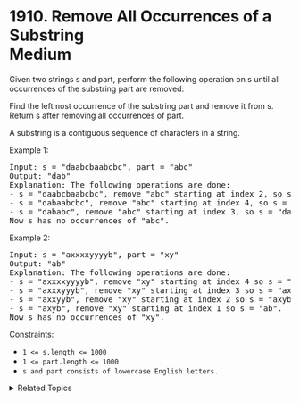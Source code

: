 # 1910. Remove All Occurrences of a Substring<br> Medium

Given two strings s and part, perform the following operation on s until all occurrences of the substring part are removed:

Find the leftmost occurrence of the substring part and remove it from s.
Return s after removing all occurrences of part.

A substring is a contiguous sequence of characters in a string.

Example 1:

<pre>
Input: s = "daabcbaabcbc", part = "abc"
Output: "dab"
Explanation: The following operations are done:
- s = "daabcbaabcbc", remove "abc" starting at index 2, so s = "dabaabcbc".
- s = "dabaabcbc", remove "abc" starting at index 4, so s = "dababc".
- s = "dababc", remove "abc" starting at index 3, so s = "dab".
Now s has no occurrences of "abc".
</pre>

Example 2:

<pre>
Input: s = "axxxxyyyyb", part = "xy"
Output: "ab"
Explanation: The following operations are done:
- s = "axxxxyyyyb", remove "xy" starting at index 4 so s = "axxxyyyb".
- s = "axxxyyyb", remove "xy" starting at index 3 so s = "axxyyb".
- s = "axxyyb", remove "xy" starting at index 2 so s = "axyb".
- s = "axyb", remove "xy" starting at index 1 so s = "ab".
Now s has no occurrences of "xy".
</pre>

Constraints:

- `1 <= s.length <= 1000`
- `1 <= part.length <= 1000`
- `s​​​​​​ and part consists of lowercase English letters.`

<details>

<summary> Related Topics </summary>

-   `Stack`
-   `String`

</details>
